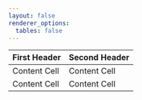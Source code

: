 ```yaml
---
layout: false
renderer_options:
  tables: false
---
```


First Header  | Second Header
------------- | -------------
Content Cell  | Content Cell
Content Cell  | Content Cell
